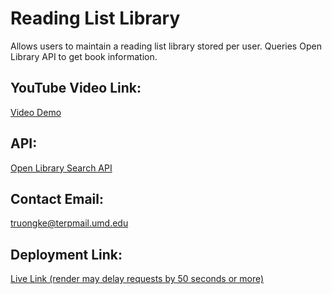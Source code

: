 # Reading List Library

Allows users to maintain a reading list library stored per user. Queries Open Library API to get book information.

## YouTube Video Link:
[Video Demo](https://youtu.be/lFSOeFnqK0M)

## API:
[Open Library Search API](https://openlibrary.org/dev/docs/api/search)

## Contact Email:
[truongke@terpmail.umd.edu](mailto:truongke@terpmail.umd.edu)

## Deployment Link:
[Live Link (render may delay requests by 50 seconds or more)](https://reading-list-4f1e.onrender.com/)
